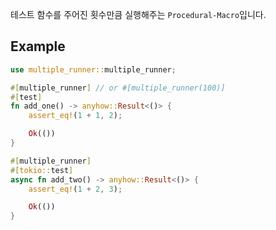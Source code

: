 테스트 함수를 주어진 횟수만큼 실행해주는 `Procedural-Macro`입니다.

## Example

```rust
use multiple_runner::multiple_runner;

#[multiple_runner] // or #[multiple_runner(100)]
#[test]
fn add_one() -> anyhow::Result<()> {
    assert_eq!(1 + 1, 2);

    Ok(())
}

#[multiple_runner]
#[tokio::test]
async fn add_two() -> anyhow::Result<()> {
    assert_eq!(1 + 2, 3);

    Ok(())
}
```